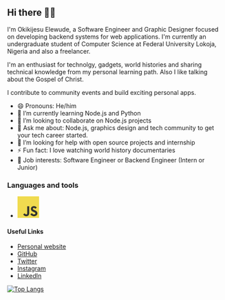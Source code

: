 ## Hi there 👋🏾

I'm Okikijesu Elewude, a Software Engineer and Graphic Designer focused on developing backend systems for web applications. I'm currently an undergraduate student of Computer Science at Federal University Lokoja, Nigeria and also a freelancer. 

I'm an enthusiast for technolgy, gadgets, world histories and sharing technical knowledge from my personal learning path. Also I like talking about the Gospel of Christ. 

I contribute to community events and build exciting personal apps.

- 😄 Pronouns: He/him
- 🌱 I’m currently learning Node.js and Python
- 👯 I’m looking to collaborate on Node.js projects
- 💬 Ask me about: Node.js, graphics design and tech community to  get your tech career started.
- 🤔 I’m looking for help with open source projects and internship
- ⚡ Fun fact: I love watching world history documentaries
- 💼 Job interests: Software Engineer or Backend Engineer (Intern or Junior)

### Languages and tools
<!-- - ![](https://raw.githubusercontent.com/github/explore/80688e429a7d4ef2fca1e82350fe8e3517d3494d/topics/javascript/javascript.png) -->
- <img src="https://raw.githubusercontent.com/github/explore/80688e429a7d4ef2fca1e82350fe8e3517d3494d/topics/javascript/javascript.png" width="50">

#### Useful Links

- [Personal website](https://github.com/helewud)
- [GitHub](https://github.com/helewud)
- [Twitter](https://twitter.com/helewud)
- [Instagram](https://instagram.com/helewud)
- [LinkedIn]()

[![Top Langs](https://github-readme-stats.vercel.app/api/top-langs/?username=helewud)](https://github.com/anuraghazra/github-readme-stats)

